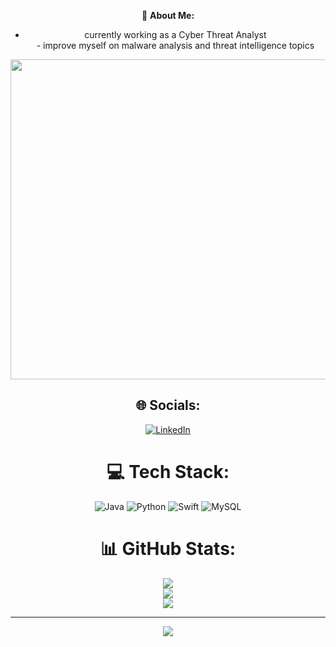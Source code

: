 <div align="center">

  
  💫 **About Me:**
  <br>
  - currently working as a Cyber Threat Analyst<br>- improve myself on malware analysis and threat intelligence topics<br>


  <img src="https://random-memer.herokuapp.com/" width="512px"/>


  ## 🌐 Socials:
  [![LinkedIn](https://img.shields.io/badge/LinkedIn-%230077B5.svg?logo=linkedin&logoColor=white)](https://linkedin.com/in/ahmetgultekin12) 

  # 💻 Tech Stack:
  ![Java](https://img.shields.io/badge/java-%23ED8B00.svg?style=flat-square&logo=java&logoColor=white) ![Python](https://img.shields.io/badge/python-3670A0?style=flat-square&logo=python&logoColor=ffdd54) ![Swift](https://img.shields.io/badge/swift-F54A2A?style=flat-square&logo=swift&logoColor=white) ![MySQL](https://img.shields.io/badge/mysql-%2300f.svg?style=flat-square&logo=mysql&logoColor=white)
  # 📊 GitHub Stats:
  ![](https://github-readme-stats.vercel.app/api?username=gultekinahmet&theme=merko&hide_border=false&include_all_commits=true&count_private=true)<br/>
  ![](https://github-readme-streak-stats.herokuapp.com/?user=gultekinahmet&theme=merko&hide_border=false)<br/>
  ![](https://github-readme-stats.vercel.app/api/top-langs/?username=gultekinahmet&theme=merko&hide_border=false&include_all_commits=true&count_private=true&layout=compact)



  ---
  [![](https://visitcount.itsvg.in/api?id=gultekinahmet&icon=0&color=9)](https://visitcount.itsvg.in)
  
</div>
